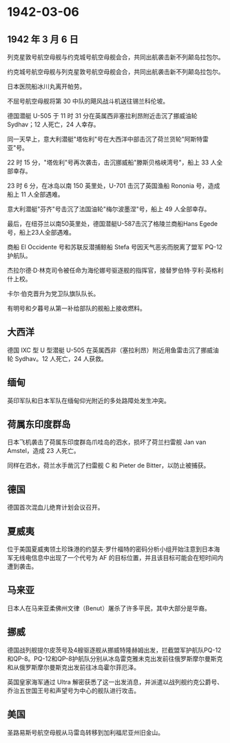 # 1942-03-06

## 1942 年 3 月 6 日

列克星敦号航空母舰与约克城号航空母舰会合，共同出航袭击新不列颠岛拉包尔。

约克城号航空母舰与列克星敦号航空母舰会合，共同出航袭击新不列颠岛拉包尔。

日本医院船冰川丸离开帕劳。

不屈号航空母舰将第 30 中队的飓风战斗机送往锡兰科伦坡。

德国潜艇 U-505 于 11 时 31 分在英属西非塞拉利昂附近击沉了挪威油轮
Sydhav；12 人死亡，24 人幸存。

同一天早上，意大利潜艇"塔佐利"号在大西洋中部击沉了荷兰货轮"阿斯特雷亚"号。

22 时 15 分，"塔佐利"号再次袭击，击沉挪威船"滕斯贝格峡湾号"，船上 33
人全部幸存。

23 时 6 分，在冰岛以南 150 英里处，U-701 击沉了英国渔船 Rononia
号，造成船上 11 人全部遇难。

意大利潜艇"芬齐"号击沉了法国油轮"梅尔波墨涅"号，船上 49 人全部幸存。

最后，在纽芬兰以南50英里处，德国潜艇U-587击沉了格陵兰商船Hans
Egede号，船上23人全部遇难。

商船 El Occidente 号和苏联反潜捕鲸船 Stefa 号因天气恶劣而脱离了盟军
PQ-12 护航队。

杰拉尔德·D·林克司令被任命为海伦娜号驱逐舰的指挥官，接替罗伯特·亨利·英格利什上校。

卡尔·伯克晋升为党卫队旗队队长。

有明号和夕暮号从第一补给部队的舰船上接收燃料。

## 大西洋

德国 IXC 型 U 型潜艇 U-505
在英属西非（塞拉利昂）附近用鱼雷击沉了挪威油轮 Sydhav。12 人死亡，24
人获救。

## 缅甸

英印军队和日本军队在缅甸仰光附近的多处路障处发生冲突。

## 荷属东印度群岛

日本飞机袭击了荷属东印度群岛爪哇岛的泗水，损坏了荷兰扫雷舰 Jan van
Amstel，造成 23 人死亡。

同样在泗水，荷兰水手凿沉了扫雷舰 C 和 Pieter de Bitter，以防止被捕获。

## 德国

德国首次混血儿绝育计划会议召开。

## 夏威夷

位于美国夏威夷领土珍珠港的约瑟夫·罗什福特的密码分析小组开始注意到日本海军无线电信息中出现了一个代号为
AF 的目标位置，并且该目标可能会在短时间内遭到袭击。

## 马来亚

日本人在马来亚柔佛州文律（Benut）屠杀了许多平民，其中大部分是华裔。

## 挪威

德国战列舰提尔皮茨号及4艘驱逐舰从挪威特隆赫姆出发，拦截盟军护航队PQ-12和QP-8。PQ-12和QP-8护航队分别从冰岛雷克雅未克出发前往俄罗斯摩尔曼斯克和从俄罗斯摩尔曼斯克出发前往冰岛霍尔菲厄泽。

英国皇家海军通过 Ultra
解密获悉了这一出发消息，并派遣以战列舰约克公爵号、乔治五世国王号和声望号为中心的舰队进行攻击。

## 美国

圣路易斯号航空母舰从马雷岛转移到加利福尼亚州旧金山。

